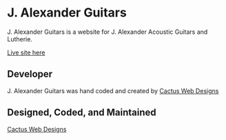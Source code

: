 # J. Alexander Guitars

J. Alexander Guitars is a website for J. Alexander Acoustic Guitars and Lutherie.

[Live site here](https://www.jalexanderguitars.com)

## Developer

J. Alexander Guitars was hand coded and created by [Cactus Web Designs](https://cactuswebdesigns.com/)

## Designed, Coded, and Maintained

[Cactus Web Designs](https://cactuswebdesigns.com/)
